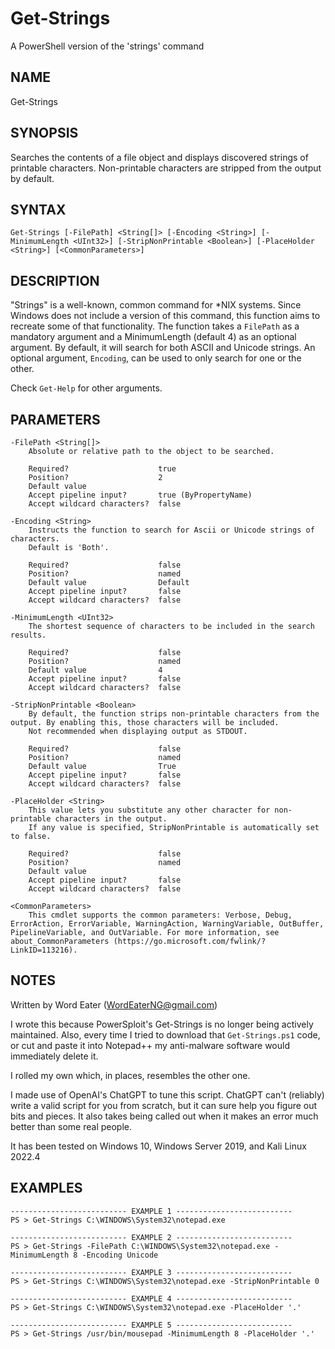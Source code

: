 # Get-Strings
  A PowerShell version of the 'strings' command

## NAME
  Get-Strings
    
## SYNOPSIS
  Searches the contents of a file object and displays discovered strings of printable characters.
  Non-printable characters are stripped from the output by default.
  
## SYNTAX
  `Get-Strings [-FilePath] <String[]> [-Encoding <String>] [-MinimumLength <UInt32>] [-StripNonPrintable <Boolean>] [-PlaceHolder <String>] [<CommonParameters>]`
 
## DESCRIPTION
  "Strings" is a well-known, common command for *NIX systems. Since Windows does not include a version of this command, this function aims to recreate some of that functionality.
  The function takes a `FilePath` as a mandatory argument and a MinimumLength (default 4) as an optional argument.
  By default, it will search for both ASCII and Unicode strings. An optional argument, `Encoding`, can be used to only search for one or the other.
  
  Check `Get-Help` for other arguments.
    
## PARAMETERS
```
-FilePath <String[]>
    Absolute or relative path to the object to be searched.

    Required?                    true
    Position?                    2
    Default value
    Accept pipeline input?       true (ByPropertyName)
    Accept wildcard characters?  false

-Encoding <String>
    Instructs the function to search for Ascii or Unicode strings of characters.
    Default is 'Both'.

    Required?                    false
    Position?                    named
    Default value                Default
    Accept pipeline input?       false
    Accept wildcard characters?  false

-MinimumLength <UInt32>
    The shortest sequence of characters to be included in the search results.

    Required?                    false
    Position?                    named
    Default value                4
    Accept pipeline input?       false
    Accept wildcard characters?  false

-StripNonPrintable <Boolean>
    By default, the function strips non-printable characters from the output. By enabling this, those characters will be included.
    Not recommended when displaying output as STDOUT.

    Required?                    false
    Position?                    named
    Default value                True
    Accept pipeline input?       false
    Accept wildcard characters?  false

-PlaceHolder <String>
    This value lets you substitute any other character for non-printable characters in the output.
    If any value is specified, StripNonPrintable is automatically set to false.

    Required?                    false
    Position?                    named
    Default value
    Accept pipeline input?       false
    Accept wildcard characters?  false

<CommonParameters>
    This cmdlet supports the common parameters: Verbose, Debug, ErrorAction, ErrorVariable, WarningAction, WarningVariable, OutBuffer, PipelineVariable, and OutVariable. For more information, see about_CommonParameters (https://go.microsoft.com/fwlink/?LinkID=113216).
```
    
## NOTES
  Written by Word Eater (WordEaterNG@gmail.com)
  
  I wrote this because PowerSploit's Get-Strings is no longer being actively maintained.
  Also, every time I tried to download that `Get-Strings.ps1` code, or cut and paste it into Notepad++ my anti-malware software would immediately delete it.
        
  I rolled my own which, in places, resembles the other one.
        
  I made use of OpenAI's ChatGPT to tune this script.
  ChatGPT can't (reliably) write a valid script for you from scratch, but it can sure help you figure out bits and pieces.
  It also takes being called out when it makes an error much better than some real people.
        
  It has been tested on Windows 10, Windows Server 2019, and Kali Linux 2022.4
  
  ## EXAMPLES
  ```
  -------------------------- EXAMPLE 1 --------------------------
PS > Get-Strings C:\WINDOWS\System32\notepad.exe

-------------------------- EXAMPLE 2 --------------------------
PS > Get-Strings -FilePath C:\WINDOWS\System32\notepad.exe -MinimumLength 8 -Encoding Unicode

-------------------------- EXAMPLE 3 --------------------------
PS > Get-Strings C:\WINDOWS\System32\notepad.exe -StripNonPrintable 0

-------------------------- EXAMPLE 4 --------------------------
PS > Get-Strings C:\WINDOWS\System32\notepad.exe -PlaceHolder '.'

-------------------------- EXAMPLE 5 --------------------------
PS > Get-Strings /usr/bin/mousepad -MinimumLength 8 -PlaceHolder '.' 
```
